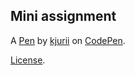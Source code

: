 Mini assignment
---------------


A [Pen](https://codepen.io/kjurii/pen/GeGJWY) by [kjurii](https://codepen.io/kjurii) on [CodePen](https://codepen.io).

[License](https://codepen.io/kjurii/pen/GeGJWY/license).